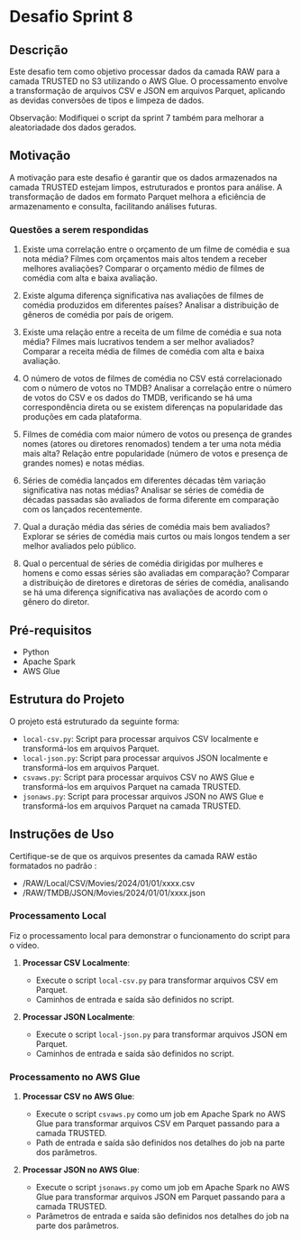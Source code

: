 # Desafio Sprint 8

## Descrição

Este desafio tem como objetivo processar dados da camada RAW para a camada TRUSTED no S3 utilizando o AWS Glue. O processamento envolve a transformação de arquivos CSV e JSON em arquivos Parquet, aplicando as devidas conversões de tipos e limpeza de dados.

Observação: Modifiquei o script da sprint 7 também para melhorar a aleatoriadade dos dados gerados.

## Motivação

A motivação para este desafio é garantir que os dados armazenados na camada TRUSTED estejam limpos, estruturados e prontos para análise. A transformação de dados em formato Parquet melhora a eficiência de armazenamento e consulta, facilitando análises futuras.

### Questões a serem respondidas

1. Existe uma correlação entre o orçamento de um filme de comédia e sua nota média? Filmes com orçamentos mais altos tendem a receber melhores avaliações?
   Comparar o orçamento médio de filmes de comédia com alta e baixa avaliação.

2. Existe alguma diferença significativa nas avaliações de filmes de comédia produzidos em diferentes países?
   Analisar a distribuição de gêneros de comédia por país de origem.

3. Existe uma relação entre a receita de um filme de comédia e sua nota média? Filmes mais lucrativos tendem a ser melhor avaliados?
   Comparar a receita média de filmes de comédia com alta e baixa avaliação.

4. O número de votos de filmes de comédia no CSV está correlacionado com o número de votos no TMDB?
   Analisar a correlação entre o número de votos do CSV e os dados do TMDB, verificando se há uma correspondência direta ou se existem diferenças na popularidade das produções em cada plataforma.

5. Filmes de comédia com maior número de votos ou presença de grandes nomes (atores ou diretores renomados) tendem a ter uma nota média mais alta?
   Relação entre popularidade (número de votos e presença de grandes nomes) e notas médias.

6. Séries de comédia lançados em diferentes décadas têm variação significativa nas notas médias?
   Analisar se séries de comédia de décadas passadas são avaliados de forma diferente em comparação com os lançados recentemente.

7. Qual a duração média das séries de comédia mais bem avaliados?
   Explorar se séries de comédia mais curtos ou mais longos tendem a ser melhor avaliados pelo público.

8. Qual o percentual de séries de comédia dirigidas por mulheres e homens e como essas séries são avaliadas em comparação?
   Comparar a distribuição de diretores e diretoras de séries de comédia, analisando se há uma diferença significativa nas avaliações de acordo com o gênero do diretor.

## Pré-requisitos

- Python
- Apache Spark
- AWS Glue

## Estrutura do Projeto

O projeto está estruturado da seguinte forma:

- `local-csv.py`: Script para processar arquivos CSV localmente e transformá-los em arquivos Parquet.
- `local-json.py`: Script para processar arquivos JSON localmente e transformá-los em arquivos Parquet.
- `csvaws.py`: Script para processar arquivos CSV no AWS Glue e transformá-los em arquivos Parquet na camada TRUSTED.
- `jsonaws.py`: Script para processar arquivos JSON no AWS Glue e transformá-los em arquivos Parquet na camada TRUSTED.

## Instruções de Uso

Certifique-se de que os arquivos presentes da camada RAW estão formatados no padrão :

- /RAW/Local/CSV/Movies/2024/01/01/xxxx.csv
- /RAW/TMDB/JSON/Movies/2024/01/01/xxxx.json

### Processamento Local

Fiz o processamento local para demonstrar o funcionamento do script para o vídeo.

1. **Processar CSV Localmente**:

   - Execute o script `local-csv.py` para transformar arquivos CSV em Parquet.
   - Caminhos de entrada e saída são definidos no script.

2. **Processar JSON Localmente**:
   - Execute o script `local-json.py` para transformar arquivos JSON em Parquet.
   - Caminhos de entrada e saída são definidos no script.

### Processamento no AWS Glue

1. **Processar CSV no AWS Glue**:

   - Execute o script `csvaws.py` como um job em Apache Spark no AWS Glue para transformar arquivos CSV em Parquet passando para a camada TRUSTED.
   - Path de entrada e saída são definidos nos detalhes do job na parte dos parâmetros.

2. **Processar JSON no AWS Glue**:
   - Execute o script `jsonaws.py` como um job em Apache Spark no AWS Glue para transformar arquivos JSON em Parquet passando para a camada TRUSTED.
   - Parâmetros de entrada e saída são definidos nos detalhes do job na parte dos parâmetros.

